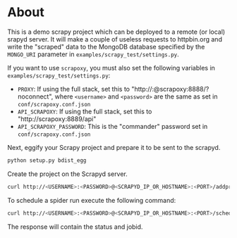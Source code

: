 # About
This is a demo scrapy project which can be deployed to a remote (or local) srapyd server. It will make a couple of useless requests to httpbin.org and write the "scraped" data to the MongoDB database specified by the `MONGO_URI` parameter in `examples/scrapy_test/settings.py`.

If you want to use `scrapoxy`, you must also set the following variables in `examples/scrapy_test/settings.py`:

- `PROXY`: If using the full stack, set this to "http://<username>:<password>@scrapoxy:8888/?noconnect", where `<username>` and `<password>` are the same as set in `conf/scrapoxy.conf.json`
- `API_SCRAPOXY`: If using the full stack, set this to "http://scrapoxy:8889/api"
- `API_SCRAPOXY_PASSWORD`: This is the "commander" password set in `conf/scrapoxy.conf.json`

Next, eggify your Scrapy project and prepare it to be sent to the scrapyd.

```bash
python setup.py bdist_egg
```
Create the project on the Scrapyd server.

```bash
curl http://<USERNAME>:<PASSWORD>@<SCRAPYD_IP_OR_HOSTNAME>:<PORT>/addproject.json -F project=<SCRAPY_PROJECT_NAME> -F version=<VERSION_NO> -F egg=@dist/project-1.0-py3.7.egg
```
To schedule a spider run execute the following command:
```bash
curl http://<USERNAME>:<PASSWORD>@<SCRAPYD_IP_OR_HOSTNAME>:<PORT>/schedule.json -d project=<SCRAPY_PROJECT_NAME> -d spider=<SCRAPY_SPIDER_TO_RUN>
```
The response will contain the status and jobid.
